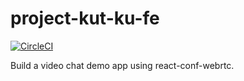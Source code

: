# project-kut-ku-fe

[![CircleCI](https://circleci.com/gh/niuyunsi/project-kut-ku-fe.svg?style=svg)](https://circleci.com/gh/niuyunsi/project-kut-kut-fe)

Build a video chat demo app using react-conf-webrtc.